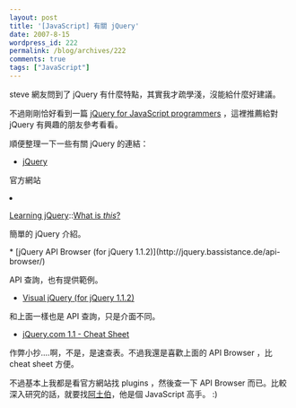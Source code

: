```yaml
---
layout: post
title: '[JavaScript] 有關 jQuery'
date: 2007-8-15
wordpress_id: 222
permalink: /blog/archives/222
comments: true
tags: ["JavaScript"]
---
```


steve 網友問到了 jQuery 有什麼特點，其實我才疏學淺，沒能給什麼好建議。

不過剛剛恰好看到一篇 [jQuery for JavaScript programmers](http://simonwillison.net/2007/Aug/15/jquery/) ，這裡推薦給對 jQuery 有興趣的朋友參考看看。

順便整理一下一些有關 jQuery 的連結：

* [jQuery](http://jquery.com)

官方網站

<li>

[Learning jQuery](http://www.learningjquery.com/)::<a href="http://www.learningjquery.com/2007/08/what-is-this" rel="bookmark" title="Permanent Link: What is <em>this</em>?">What is <em>this</em>?</a>

簡單的 jQuery 介紹。
</li>
* [jQuery API Browser (for jQuery 1.1.2)](http://jquery.bassistance.de/api-browser/) 

API 查詢，也有提供範例。

* [Visual jQuery (for jQuery 1.1.2)](http://visualjquery.com/)

和上面一樣也是 API 查詢，只是介面不同。

* [jQuery.com 1.1 - Cheat Sheet](http://www.n-bp.com/jquery_cheat_sheet/v11_catalog_extra/)

作弊小抄....啊，不是，是速查表。不過我還是喜歡上面的 API Browser ，比 cheat sheet 方便。



不過基本上我都是看官方網站找 plugins ，然後查一下 API Browser 而已。比較深入研究的話，就要找[阿土伯](http://racklin.blogspot.com/)，他是個 JavaScript 高手。 :) 
